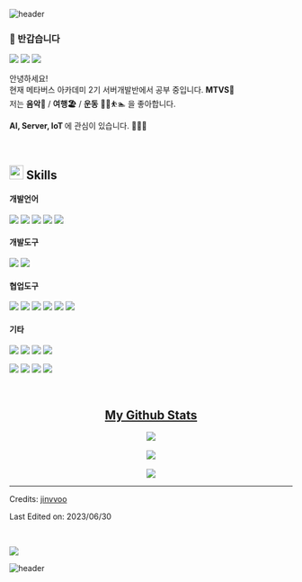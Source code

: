 ![header](https://capsule-render.vercel.app/api?type=waving&height=250&color=0:B22222,50:C23352&text=백엔드%20개발자%20'김진우'%20입니다&fontAlign=50&fontSize=50&fontColor=FFFFFF&section=header&reversal=false&textBg=false&descAlign=72)

### 🤞 반갑습니다
<p>
  <a href="https://blog.naver.com" target="_blank"><img src="https://img.shields.io/badge/BLOG-282828?style=flat-square&logo=Notion&logoColor=white"/></a>
  <a href="https://www.instagram.com/" target="_blank"><img src="https://img.shields.io/badge/insta-CB3F7C?style=flat-square&logo=Instagram&logoColor=white"/></a>
  <a href="mailto:jinvvookim@gmail.com" target="_blank"><img src="https://img.shields.io/badge/Gmail-EA4335?style=flat-square&logo=Gmail&logoColor=white"/></a>
</p>


<p>
 
  안녕하세요!  <img src="https://media.giphy.com/media/hvRJCLFzcasrR4ia7z/giphy.gif" width="15"> <br>
  현재 메타버스 아카데미 2기 서버개발반에서 공부 중입니다. <b>MTVS🚀</b> <br>
  저는 <b> 음악</b>🎸 / <b> 여행🏖️</b> / <b>운동</b> 🚴‍♂️️⛹️🏊  을 좋아합니다. <br>

  <b> AI, Server, IoT </b> 에 관심이 있습니다. 👨🏻‍💻
</p>

<br>

## <img src="https://media2.giphy.com/media/QssGEmpkyEOhBCb7e1/giphy.gif?cid=ecf05e47a0n3gi1bfqntqmob8g9aid1oyj2wr3ds3mg700bl&rid=giphy.gif" width ="25"><b> Skills</b>

#### 개발언어
<p>
  <img src="https://img.shields.io/badge/Python-3776AB?style=flat-square&logo=python&logoColor=white">
  <img src="https://img.shields.io/badge/Java-007396?style=flat-square&logo=java&logoColor=white"/>
  <img src="https://img.shields.io/badge/HTML5-E34F26?style=flat-square&logo=HTML5&logoColor=white"/>
  <img src="https://img.shields.io/badge/CSS3-1572B6?style=flat-square&logo=CSS3&logoColor=white"/>
  <img src="https://img.shields.io/badge/JavaScript-F7DF1E?style=flat-square&logo=JavaScript&logoColor=white"/>
</p>

#### 개발도구
<p>
  <img src="https://img.shields.io/badge/VSCODE-007ACC?style=flat-square&logo=visualstudiocode&logoColor=white">
  <img src="https://img.shields.io/badge/IntelliJ IDEA-000000?style=flat-square&logo=IntelliJ IDEA&logoColor=white"/>
</p>

#### 협업도구
<p>
  <img src="https://img.shields.io/badge/Git-F05032?style=flat-square&logo=Git&logoColor=white"/>
  <img src="https://img.shields.io/badge/GitHub-181717?style=flat-square&logo=GitHub&logoColor=white"/>
  <img src="https://img.shields.io/badge/Sourcetree-0052CC?style=flat-square&logo=sourcetree&logoColor=white">
  <img src="https://img.shields.io/badge/Notion-000000?style=flat-square&logo=notion&logoColor=white">
  <img src="https://img.shields.io/badge/slack-4A154B?style=flat-square&logo=slack&logoColor=white">
  <img src="https://img.shields.io/badge/discord-%235865F2.svg?style=flat-square&logo=discord&logoColor=white">
</p>

#### 기타
<p>
  <img src="https://img.shields.io/badge/Spring-6DB33F?style=flat-square&logo=Spring&logoColor=white"/>
  <img src="https://img.shields.io/badge/BootStrap-7952B3?style=flat-square&logo=BootStrap&logoColor=white"/>
  <img src="https://img.shields.io/badge/React-blue?style=flat-square&logo=React&logoColor=white"/> 
  <img src="https://img.shields.io/badge/ReactQuery-midnightblue?style=flat-square&logo=ReactQuery&logoColor=white"/>   
</p>
<p>
  <img src="https://img.shields.io/badge/MySQL-4479A1?style=flat-square&logo=MySQL&logoColor=white"/>
  <img src="https://img.shields.io/badge/AWS-232f3e?style=flat-square&logo=amazon&logoColor=white"/>  
  <img src="https://img.shields.io/badge/Amazon EC2-FF9900?style=flat-square&logo=Amazon EC2&logoColor=white"/>
  <img src="https://img.shields.io/badge/apache tomcat-F8DC75?style=flat-square&logo=apachetomcat&logoColor=white">
</p>

<br>


<h2 align="center"><u>My Github Stats</u></h2>
<p align="center">
<img align="center" src="https://github-readme-stats.vercel.app/api/top-langs/?username=jinvvoo&layout=compact&theme=github_dark&langs_count=10&exclude_repo=kasweb">
<br>
<br>
<img align="center" src="https://github-readme-stats.vercel.app/api?username=jinvvoo&count_private=true&show_icons=trueline_height=21&theme=github_dark">	
<br>
<br>
<img align="center" src="https://github-readme-streak-stats.herokuapp.com/?user=jinvvoo&theme=holi-theme">
</p>



-----
<p>

Credits: [jinvvoo](https://github.com/jinvvoo)

Last Edited on: 2023/06/30

<br>

<p align="left">
  <a href="https://hits.seeyoufarm.com"><img src="https://hits.seeyoufarm.com/api/count/incr/badge.svg?url=https%3A%2F%2Fgithub.com%2Fjinvvoo&count_bg=%2379C83D&title_bg=%2386757E&icon=github.svg&icon_color=%23E1DEDE&title=hits&edge_flat=false"/></a>
</p>

</p>


![header](https://capsule-render.vercel.app/api?type=waving&color=0:B22222,50:C23352&height=250&width=400&section=footer&text=Thank%20you%20&fontSize=50&fontColor=FFFFFF)
